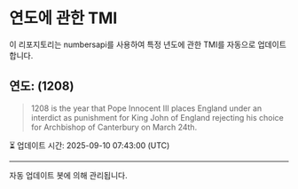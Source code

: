 
# 연도에 관한 TMI

이 리포지토리는 numbersapi를 사용하여 특정 년도에 관한 TMI를 자동으로 업데이트합니다.

## 연도: (1208)
> 1208 is the year that Pope Innocent III places England under an interdict as punishment for King John of England rejecting his choice for Archbishop of Canterbury on March 24th.

⏳ 업데이트 시간: 2025-09-10 07:43:00 (UTC)

---
자동 업데이트 봇에 의해 관리됩니다.
